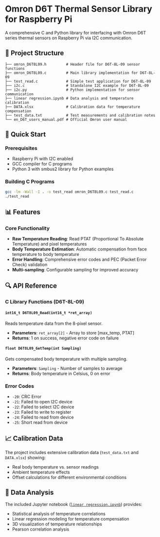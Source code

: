 # Omron D6T Thermal Sensor Library for Raspberry Pi

A comprehensive C and Python library for interfacing with Omron D6T series thermal sensors on Raspberry Pi via I2C communication.


## 📁 Project Structure

```
├── omron_D6T8L09.h         # Header file for D6T-8L-09 sensor functions
├── omron_D6T8L09.c         # Main library implementation for D6T-8L-09
├── test_read.c             # Simple test application for D6T-8L-09
├── i2c.c                   # Standalone I2C example for D6T-8L-09
├── i2c.py                  # Python implementation for sensor communication
├── linear regression.ipynb # Data analysis and temperature calibration
├── DATA.xlsx               # Calibration data for temperature compensation
├── test_data.txt           # Test measurements and calibration notes
└── en_D6T_users_manual.pdf # Official Omron user manual
```

## 🚀 Quick Start

### Prerequisites
- Raspberry Pi with I2C enabled
- GCC compiler for C programs
- Python 3 with smbus2 library for Python examples

### Building C Programs

```bash
gcc -lm -Wall -I . -o test_read omron_D6T8L09.c test_read.c
./test_read
```

## 📊 Features

### Core Functionality
- **Raw Temperature Reading**: Read PTAT (Proportional To Absolute Temperature) and pixel temperatures
- **Body Temperature Estimation**: Automatic compensation from face temperature to body temperature
- **Error Handling**: Comprehensive error codes and PEC (Packet Error Check) validation
- **Multi-sampling**: Configurable sampling for improved accuracy

## 🔍 API Reference

### C Library Functions (D6T-8L-09)

#### `int16_t D6T8L09_Read(int16_t *ret_array)`
Reads temperature data from the 8-pixel sensor.
- **Parameters**: `ret_array[2]` - Array to store [max_temp, PTAT]
- **Returns**: 1 on success, negative error code on failure

#### `float D6T8L09_GetTemp(int Sampling)`
Gets compensated body temperature with multiple sampling.
- **Parameters**: `Sampling` - Number of samples to average
- **Returns**: Body temperature in Celsius, 0 on error

### Error Codes
- `-20`: CRC Error
- `-21`: Failed to open I2C device
- `-22`: Failed to select I2C device
- `-23`: Failed to write to register
- `-24`: Failed to read from device
- `-25`: Short read from device

## 📈 Calibration Data

The project includes extensive calibration data (`test_data.txt` and `DATA.xlsx`) showing:
- Real body temperature vs. sensor readings
- Ambient temperature effects
- Offset calculations for different environmental conditions

## 🔬 Data Analysis

The included Jupyter notebook ([`linear regression.ipynb`](./linear%20regression.ipynb)) provides:
- Statistical analysis of temperature correlations
- Linear regression modeling for temperature compensation
- 3D visualization of temperature relationships
- Pearson correlation analysis